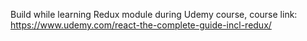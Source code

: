 Build while learning Redux module during Udemy course, course link: https://www.udemy.com/react-the-complete-guide-incl-redux/
